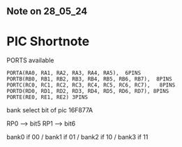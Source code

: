 ## Note on 28_05_24

#    PIC Shortnote

PORTS available

    PORTA(RA0, RA1, RA2, RA3, RA4, RA5),  6PINS
    PORTB(RB0, RB1, RB2, RB3, RB4, RB5, RB6, RB7),  8PINS
    PORTC(RC0, RC1, RC2, RC3, RC4, RC5, RC6, RC7),   8PINS
    PORTD(RD0, RD1, RD2, RD3, RD4, RD5, RD6, RD7), 8PINS
    PORTE(RE0, RE1, RE2) 3PINS

bank select bit of pic 16F877A 

RP0 --> bit5 
RP1 --> bit6

bank0 if 00 / bank1 if 01 / bank2 if 10 / bank3 if 11


